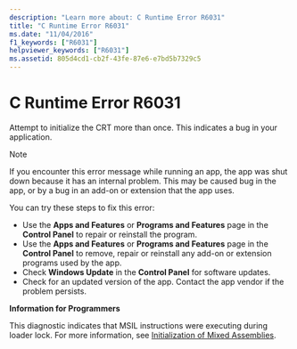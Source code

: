 ```yaml
---
description: "Learn more about: C Runtime Error R6031"
title: "C Runtime Error R6031"
ms.date: "11/04/2016"
f1_keywords: ["R6031"]
helpviewer_keywords: ["R6031"]
ms.assetid: 805d4cd1-cb2f-43fe-87e6-e7bd5b7329c5
---
```

# C Runtime Error R6031

Attempt to initialize the CRT more than once. This indicates a bug in your application.

> [!NOTE]
> If you encounter this error message while running an app, the app was shut down because it has an internal problem. This may be caused bug in the app, or by a bug in an add-on or extension that the app uses.
>
> You can try these steps to fix this error:
>
> - Use the **Apps and Features** or **Programs and Features** page in the **Control Panel** to repair or reinstall the program.
> - Use the **Apps and Features** or **Programs and Features** page in the **Control Panel** to remove, repair or reinstall any add-on or extension programs used by the app.
> - Check **Windows Update** in the **Control Panel** for software updates.
> - Check for an updated version of the app. Contact the app vendor if the problem persists.

**Information for Programmers**

This diagnostic indicates that MSIL instructions were executing during loader lock. For more information, see [Initialization of Mixed Assemblies](../../dotnet/initialization-of-mixed-assemblies.md).
